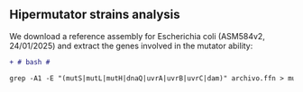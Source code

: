 ## Hipermutator strains analysis

We download a reference assembly for Escherichia coli (ASM584v2, 24/01/2025) and extract the genes involved in the mutator ability: 

```diff
+ # bash #

grep -A1 -E "(mutS|mutL|mutH|dnaQ|uvrA|uvrB|uvrC|dam)" archivo.ffn > mutator_genes.fasta

```




